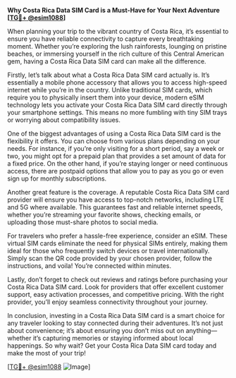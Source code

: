 **Why Costa Rica Data SIM Card is a Must-Have for Your Next Adventure [[TG💪+ @esim1088](https://t.me/s/esim1088)]**

When planning your trip to the vibrant country of Costa Rica, it’s essential to ensure you have reliable connectivity to capture every breathtaking moment. Whether you’re exploring the lush rainforests, lounging on pristine beaches, or immersing yourself in the rich culture of this Central American gem, having a Costa Rica Data SIM card can make all the difference.

Firstly, let’s talk about what a Costa Rica Data SIM card actually is. It’s essentially a mobile phone accessory that allows you to access high-speed internet while you’re in the country. Unlike traditional SIM cards, which require you to physically insert them into your device, modern eSIM technology lets you activate your Costa Rica Data SIM card directly through your smartphone settings. This means no more fumbling with tiny SIM trays or worrying about compatibility issues.

One of the biggest advantages of using a Costa Rica Data SIM card is the flexibility it offers. You can choose from various plans depending on your needs. For instance, if you’re only visiting for a short period, say a week or two, you might opt for a prepaid plan that provides a set amount of data for a fixed price. On the other hand, if you’re staying longer or need continuous access, there are postpaid options that allow you to pay as you go or even sign up for monthly subscriptions.

Another great feature is the coverage. A reputable Costa Rica Data SIM card provider will ensure you have access to top-notch networks, including LTE and 5G where available. This guarantees fast and reliable internet speeds, whether you’re streaming your favorite shows, checking emails, or uploading those must-share photos to social media.

For travelers who prefer a hassle-free experience, consider an eSIM. These virtual SIM cards eliminate the need for physical SIMs entirely, making them ideal for those who frequently switch devices or travel internationally. Simply scan the QR code provided by your chosen provider, follow the instructions, and voila! You’re connected within minutes.

Lastly, don’t forget to check out reviews and ratings before purchasing your Costa Rica Data SIM card. Look for providers that offer excellent customer support, easy activation processes, and competitive pricing. With the right provider, you’ll enjoy seamless connectivity throughout your journey.

In conclusion, investing in a Costa Rica Data SIM card is a smart choice for any traveler looking to stay connected during their adventures. It’s not just about convenience; it’s about ensuring you don’t miss out on anything—whether it’s capturing memories or staying informed about local happenings. So why wait? Get your Costa Rica Data SIM card today and make the most of your trip!

[[TG💪+ @esim1088](https://t.me/s/esim1088) ![Image](https://i.postimg.cc/Y0z9fWf4/image.png)]
